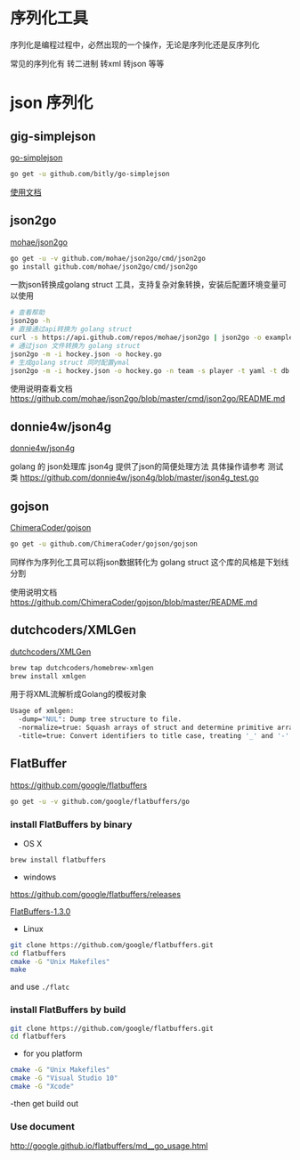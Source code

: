 # 序列化工具

序列化是编程过程中，必然出现的一个操作，无论是序列化还是反序列化

常见的序列化有 转二进制 转xml 转json 等等

# json 序列化


## gig-simplejson

[go-simplejson](https://github.com/bitly/go-simplejson)

```sh
go get -u github.com/bitly/go-simplejson
```

[使用文档](http://godoc.org/github.com/bitly/go-simplejson)


## json2go

[mohae/json2go](https://github.com/mohae/json2go)

```sh
go get -u -v github.com/mohae/json2go/cmd/json2go
go install github.com/mohae/json2go/cmd/json2go
```

一款json转换成golang struct 工具，支持复杂对象转换，安装后配置环境变量可以使用

```sh
# 查看帮助
json2go -h
# 直接通过api转换为 golang struct
curl -s https://api.github.com/repos/mohae/json2go | json2go -o example/github.go -w -a -n repo
# 通过json 文件转换为 golang struct
json2go -m -i hockey.json -o hockey.go
# 生成golang struct 同时配置ymal
json2go -m -i hockey.json -o hockey.go -n team -s player -t yaml -t db
```

使用说明查看文档 https://github.com/mohae/json2go/blob/master/cmd/json2go/README.md

## donnie4w/json4g

[donnie4w/json4g](https://github.com/donnie4w/json4g)

golang 的 json处理库
json4g 提供了json的简便处理方法
具体操作请参考 测试类 https://github.com/donnie4w/json4g/blob/master/json4g_test.go


## gojson

[ChimeraCoder/gojson](https://github.com/ChimeraCoder/gojson)

```sh
go get -u github.com/ChimeraCoder/gojson/gojson
```

同样作为序列化工具可以将json数据转化为 golang struct 这个库的风格是下划线分割

使用说明文档 https://github.com/ChimeraCoder/gojson/blob/master/README.md

## dutchcoders/XMLGen

[dutchcoders/XMLGen](https://github.com/dutchcoders/XMLGen)

```sh
brew tap dutchcoders/homebrew-xmlgen
brew install xmlgen
```

用于将XML流解析成Golang的模板对象

```sh
Usage of xmlgen:
  -dump="NUL": Dump tree structure to file.
  -normalize=true: Squash arrays of struct and determine primitive array type.
  -title=true: Convert identifiers to title case, treating '_' and '-' as word boundaries.
```


## FlatBuffer

https://github.com/google/flatbuffers

```sh
go get -u -v github.com/google/flatbuffers/go
```

### install FlatBuffers by binary

- OS X

```sh
brew install flatbuffers
```

- windows

https://github.com/google/flatbuffers/releases

[FlatBuffers-1.3.0](https://github.com/google/flatbuffers/releases/download/v1.3.0/flatc_windows_exe.zip)

- Linux

```sh
git clone https://github.com/google/flatbuffers.git
cd flatbuffers
cmake -G "Unix Makefiles"
make
```

and use `./flatc`

### install FlatBuffers by build

```sh
git clone https://github.com/google/flatbuffers.git
cd flatbuffers
```

- for you platform

```sh
cmake -G "Unix Makefiles"
cmake -G "Visual Studio 10"
cmake -G "Xcode"
```

-then get build out


### Use document

http://google.github.io/flatbuffers/md__go_usage.html
